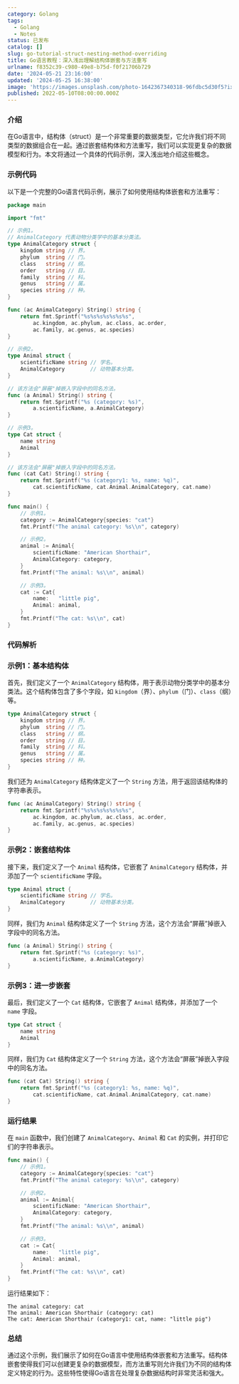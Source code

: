 ```yaml
---
category: Golang
tags:
  - Golang
  - Notes
status: 已发布
catalog: []
slug: go-tutorial-struct-nesting-method-overriding
title: Go语言教程：深入浅出理解结构体嵌套与方法重写
urlname: f8352c39-c980-49e8-b75d-f0f21706b729
date: '2024-05-21 23:16:00'
updated: '2024-05-25 16:38:00'
image: 'https://images.unsplash.com/photo-1642367340318-96fdbc5d30f5?ixlib=rb-4.0.3&q=85&fm=jpg&crop=entropy&cs=srgb'
published: 2022-05-10T08:00:00.000Z
---
```


### 介绍


在Go语言中，结构体（struct）是一个非常重要的数据类型，它允许我们将不同类型的数据组合在一起。通过嵌套结构体和方法重写，我们可以实现更复杂的数据模型和行为。本文将通过一个具体的代码示例，深入浅出地介绍这些概念。


### 示例代码


以下是一个完整的Go语言代码示例，展示了如何使用结构体嵌套和方法重写：


```go
package main

import "fmt"

// 示例1。
// AnimalCategory 代表动物分类学中的基本分类法。
type AnimalCategory struct {
	kingdom string // 界。
	phylum  string // 门。
	class   string // 纲。
	order   string // 目。
	family  string // 科。
	genus   string // 属。
	species string // 种。
}

func (ac AnimalCategory) String() string {
	return fmt.Sprintf("%s%s%s%s%s%s%s",
		ac.kingdom, ac.phylum, ac.class, ac.order,
		ac.family, ac.genus, ac.species)
}

// 示例2。
type Animal struct {
	scientificName string // 学名。
	AnimalCategory        // 动物基本分类。
}

// 该方法会"屏蔽"掉嵌入字段中的同名方法。
func (a Animal) String() string {
	return fmt.Sprintf("%s (category: %s)",
		a.scientificName, a.AnimalCategory)
}

// 示例3。
type Cat struct {
	name string
	Animal
}

// 该方法会"屏蔽"掉嵌入字段中的同名方法。
func (cat Cat) String() string {
	return fmt.Sprintf("%s (category1: %s, name: %q)",
		cat.scientificName, cat.Animal.AnimalCategory, cat.name)
}

func main() {
	// 示例1。
	category := AnimalCategory{species: "cat"}
	fmt.Printf("The animal category: %s\\n", category)

	// 示例2。
	animal := Animal{
		scientificName: "American Shorthair",
		AnimalCategory: category,
	}
	fmt.Printf("The animal: %s\\n", animal)

	// 示例3。
	cat := Cat{
		name:   "little pig",
		Animal: animal,
	}
	fmt.Printf("The cat: %s\\n", cat)
}
```


### 代码解析


### 示例1：基本结构体


首先，我们定义了一个 `AnimalCategory` 结构体，用于表示动物分类学中的基本分类法。这个结构体包含了多个字段，如 `kingdom`（界）、`phylum`（门）、`class`（纲）等。


```go
type AnimalCategory struct {
	kingdom string // 界。
	phylum  string // 门。
	class   string // 纲。
	order   string // 目。
	family  string // 科。
	genus   string // 属。
	species string // 种。
}
```


我们还为 `AnimalCategory` 结构体定义了一个 `String` 方法，用于返回该结构体的字符串表示。


```go
func (ac AnimalCategory) String() string {
	return fmt.Sprintf("%s%s%s%s%s%s%s",
		ac.kingdom, ac.phylum, ac.class, ac.order,
		ac.family, ac.genus, ac.species)
}
```


### 示例2：嵌套结构体


接下来，我们定义了一个 `Animal` 结构体，它嵌套了 `AnimalCategory` 结构体，并添加了一个 `scientificName` 字段。


```go
type Animal struct {
	scientificName string // 学名。
	AnimalCategory        // 动物基本分类。
}
```


同样，我们为 `Animal` 结构体定义了一个 `String` 方法，这个方法会“屏蔽”掉嵌入字段中的同名方法。


```go
func (a Animal) String() string {
	return fmt.Sprintf("%s (category: %s)",
		a.scientificName, a.AnimalCategory)
}
```


### 示例3：进一步嵌套


最后，我们定义了一个 `Cat` 结构体，它嵌套了 `Animal` 结构体，并添加了一个 `name` 字段。


```go
type Cat struct {
	name string
	Animal
}
```


同样，我们为 `Cat` 结构体定义了一个 `String` 方法，这个方法会“屏蔽”掉嵌入字段中的同名方法。


```go
func (cat Cat) String() string {
	return fmt.Sprintf("%s (category1: %s, name: %q)",
		cat.scientificName, cat.Animal.AnimalCategory, cat.name)
}
```


### 运行结果


在 `main` 函数中，我们创建了 `AnimalCategory`、`Animal` 和 `Cat` 的实例，并打印它们的字符串表示。


```go
func main() {
	// 示例1。
	category := AnimalCategory{species: "cat"}
	fmt.Printf("The animal category: %s\\n", category)

	// 示例2。
	animal := Animal{
		scientificName: "American Shorthair",
		AnimalCategory: category,
	}
	fmt.Printf("The animal: %s\\n", animal)

	// 示例3。
	cat := Cat{
		name:   "little pig",
		Animal: animal,
	}
	fmt.Printf("The cat: %s\\n", cat)
}
```


运行结果如下：


```plain text
The animal category: cat
The animal: American Shorthair (category: cat)
The cat: American Shorthair (category1: cat, name: "little pig")
```


### 总结


通过这个示例，我们展示了如何在Go语言中使用结构体嵌套和方法重写。结构体嵌套使得我们可以创建更复杂的数据模型，而方法重写则允许我们为不同的结构体定义特定的行为。这些特性使得Go语言在处理复杂数据结构时非常灵活和强大。

